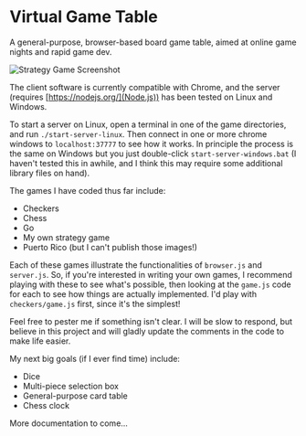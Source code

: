 # Virtual Game Table
A general-purpose, browser-based board game table, aimed at online game nights and rapid game dev. 

![Strategy Game Screenshot](https://github.com/jaxankey/Virtual-Game-Table/blob/master/common_images/screenshot.png)

The client software is currently compatible with Chrome, and the server (requires [https://nodejs.org/](Node.js)) has been tested on Linux and Windows. 

To start a server on Linux, open a terminal in one of the game directories, and run `./start-server-linux`. Then connect in one or more chrome windows to `localhost:37777` to see how it works. In principle the process is the same on Windows but you just double-click `start-server-windows.bat` (I haven't tested this in awhile, and I think this may require some additional library files on hand).

The games I have coded thus far include:
 * Checkers
 * Chess
 * Go
 * My own strategy game
 * Puerto Rico (but I can't publish those images!)

Each of these games illustrate the functionalities of `browser.js` and `server.js`. So, if you're interested in writing your own games, I recommend playing with these to see what's possible, then looking at the `game.js` code for each to see how things are actually implemented. I'd play with `checkers/game.js` first, since it's the simplest!

Feel free to pester me if something isn't clear. I will be slow to respond, but believe in this project and will gladly update the comments in the code to make life easier.

My next big goals (if I ever find time) include:
 * Dice
 * Multi-piece selection box
 * General-purpose card table
 * Chess clock

More documentation to come...
